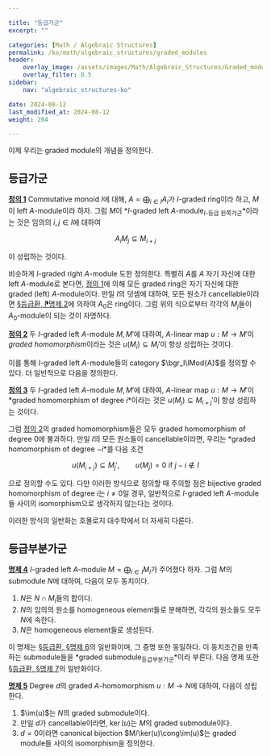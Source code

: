 ```yaml
---

title: "등급가군"
excerpt: ""

categories: [Math / Algebraic Structures]
permalink: /ko/math/algebraic_structures/graded_modules
header:
    overlay_image: /assets/images/Math/Algebraic_Structures/Graded_modules.png
    overlay_filter: 0.5
sidebar: 
    nav: "algebraic_structures-ko"

date: 2024-08-12
last_modified_at: 2024-08-12
weight: 204

---
```


이제 우리는 graded module의 개념을 정의한다.

## 등급가군

<div class="definition" markdown="1">

<ins id="def1">**정의 1**</ins> Commutative monoid $I$에 대해, $A=\bigoplus_{i\in I}A_i$가 $I$-graded ring이라 하고, $M$이 left $A$-module이라 하자. 그럼 $M$이 *$I$-graded left $A$-module<sub>$I$-등급 왼쪽가군</sub>*이라는 것은 임의의 $i,j\in I$에 대하여 

$$A_iM_j\subseteq M_{i+j}$$

이 성립하는 것이다. 

</div>

비슷하게 $I$-graded right $A$-module 도한 정의한다. 특별히 $A$를 $A$ 자기 자신에 대한 left $A$-module로 본다면, [정의 1](#def1)에 의해 모든 graded ring은 자기 자신에 대한 graded (left) $A$-module이다. 만일 $I$의 덧셈에 대하여, 모든 원소가 cancellable이라면 [§등급환, ⁋명제 2](/ko/math/algebraic_structures/graded_rings#prop2)에 의하여 $A_0$은 ring이다. 그럼 위의 식으로부터 각각의 $M_j$들이 $A_0$-module이 되는 것이 자명하다. 

<div class="definition" markdown="1">

<ins id="def2">**정의 2**</ins> 두 $I$-graded left $A$-module $M,M'$에 대하여, $A$-linear map $u:M \rightarrow M'$이 *graded homomorphism*이라는 것은 $u(M_i)\subseteq M_i'$이 항상 성립하는 것이다.

</div>

이를 통해 $I$-graded left $A$-module들의 category $\bgr_I\lMod{A}$를 정의할 수 있다. 더 일반적으로 다음을 정의한다. 

<div class="definition" markdown="1">

<ins id="def3">**정의 3**</ins>  두 $I$-graded left $A$-module $M,M'$에 대하여, $A$-linear map $u:M \rightarrow M'$이 *graded homomorphism of degree $i$*이라는 것은 $u(M_j)\subseteq M_{i+j}'$이 항상 성립하는 것이다.

</div>

그럼 [정의 2](#def2)의 graded homomorphism들은 모두 graded homomorphism of degree $0$에 불과하다. 만일 $I$의 모든 원소들이 cancellable이라면, 우리는 *graded homomorphism of degree $-i$*를 다음 조건

$$u(M_{i+j})\subseteq M_j',\qquad u(M_j)=0\text{ if $j-i\not\in I$}$$

으로 정의할 수도 있다. 다만 이러한 방식으로 정의할 때 주의할 점은 bijective graded homomorphism of degree $i$는 $i\neq 0$일 경우, 일반적으로 $I$-graded left $A$-module들 사이의 isomorphism으로 생각하지 않는다는 것이다. 

이러한 방식의 일반화는 호몰로지 대수학에서 더 자세히 다룬다.

## 등급부분가군

<div class="proposition" markdown="1">

<ins id="prop4">**명제 4**</ins> $I$-graded left $A$-module $M=\bigoplus_{i\in I} M_i$가 주어졌다 하자. 그럼 $M$의 submodule $N$에 대하여, 다음이 모두 동치이다.

1. $N$은 $N\cap M_i$들의 합이다.
2. $N$의 임의의 원소를 homogeneous element들로 분해하면, 각각의 원소들도 모두 $N$에 속한다. 
3. $N$은 homogeneous element들로 생성된다.

</div>

이 명제는 [§등급환, §명제 6](/ko/math/algebraic_structures/graded_rings#prop6)의 일반화이며, 그 증명 또한 동일하다. 이 동치조건을 만족하는 submodule들을 *graded submodule<sub>등급부분가군</sub>*이라 부른다. 다음 명제 또한 [§등급환, §명제 7](/ko/math/algebraic_structures/graded_rings#prop7)의 일반화이다.

<div class="proposition" markdown="1">

<ins id="prop5">**명제 5**</ins> Degree $d$의 graded $A$-homomorphism $u:M \rightarrow N$에 대하여, 다음이 성립한다.

1. $\im(u)$는 $N$의 graded submodule이다.
2. 만일 $d$가 cancellable이라면, $\ker(u)$는 $M$의 graded submodule이다.
3. $d=0$이라면 canonical bijection $M/\ker(u)\cong\im(u)$는 graded module들 사이의 isomorphism을 정의한다. 

</div>